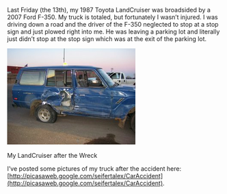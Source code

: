 Last Friday (the 13th), my 1987 Toyota LandCruiser was broadsided by a 2007 Ford F-350. My truck is totaled, but fortunately I wasn’t injured. I was driving down a road and the driver of the F-350 neglected to stop at a stop sign and just plowed right into me. He was leaving a parking lot and literally just didn’t stop at the stop sign which was at the exit of the parking lot.

[![My LandCruiser after the Wreck](img_1938-2.jpg "My LandCruiser after the Wreck")](http://blog.alexseifert.com/2009/03/22/car-wreck/img_1938/)

My LandCruiser after the Wreck

I’ve posted some pictures of my truck after the accident here: [http://picasaweb.google.com/seifertalex/CarAccident](http://picasaweb.google.com/seifertalex/CarAccident).